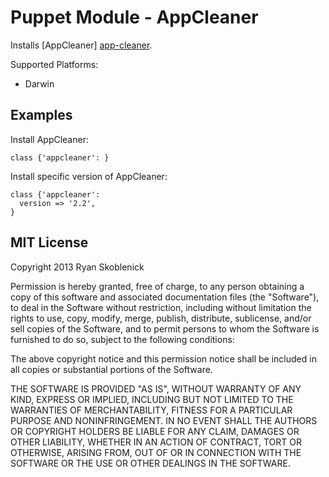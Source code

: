 Puppet Module - AppCleaner
==========================

Installs [AppCleaner] [app-cleaner].

[app-cleaner]: http://www.freemacsoft.net/appcleaner/

Supported Platforms:

- Darwin

Examples
--------

Install AppCleaner:

```
class {'appcleaner': }
```

Install specific version of AppCleaner:

```
class {'appcleaner':
  version => '2.2',
}
```

MIT License
-----------

Copyright 2013 Ryan Skoblenick

Permission is hereby granted, free of charge, to any person obtaining a copy
of this software and associated documentation files (the "Software"), to deal
in the Software without restriction, including without limitation the rights
to use, copy, modify, merge, publish, distribute, sublicense, and/or sell
copies of the Software, and to permit persons to whom the Software is
furnished to do so, subject to the following conditions:

The above copyright notice and this permission notice shall be included in
all copies or substantial portions of the Software.

THE SOFTWARE IS PROVIDED "AS IS", WITHOUT WARRANTY OF ANY KIND, EXPRESS OR
IMPLIED, INCLUDING BUT NOT LIMITED TO THE WARRANTIES OF MERCHANTABILITY,
FITNESS FOR A PARTICULAR PURPOSE AND NONINFRINGEMENT. IN NO EVENT SHALL THE
AUTHORS OR COPYRIGHT HOLDERS BE LIABLE FOR ANY CLAIM, DAMAGES OR OTHER
LIABILITY, WHETHER IN AN ACTION OF CONTRACT, TORT OR OTHERWISE, ARISING FROM,
OUT OF OR IN CONNECTION WITH THE SOFTWARE OR THE USE OR OTHER DEALINGS IN
THE SOFTWARE.